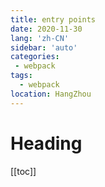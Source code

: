 ```yaml
---
title: entry points
date: 2020-11-30
lang: 'zh-CN'
sidebar: 'auto'
categories:
 - webpack
tags: 
  - webpack 
location: HangZhou
---
```


# Heading
[[toc]]